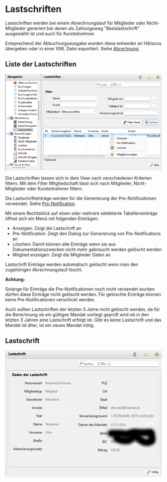 # Lastschriften

Lastschriften werden bei einem Abrechnungslauf für Mitglieder oder Nicht-Mitglieder generiert bei denen als Zahlungsweg "Basislastschrift" ausgewählt ist und auch für Kursteilnehmer.

Entsprechend der Abbuchungsausgabe wurden diese entweder an Hibiscus übergeben oder in einer XML Datei exportiert. Siehe [Abrechnung](abrechnung.md).

## Liste der Lastschriften

![](../../../allgemeine-funktionen/abrech/img/LastschriftenListeView.png)

Die Lastschriften lassen sich in dem View nach verschiedenen Kriterien filtern. Mit dem Filter Mitgliedschaft lässt sich nach Mitglieder, Nicht-Mitglieder oder Kursteilnehmer filtern.

Die Lastschrifteinträge werden für die Generierung der Pre-Notificationen verwendet. Siehe [Pre-Notification](../druckmail/pre-notification.md).

Mit einem Rechtsklick auf einen oder mehrere selektierte Tabelleneinträge öffnet sich ein Menü mit folgenden Einträgen:

* Anzeigen: Zeigt die Lastschrift an
* Pre-Notification: Zeigt den Dialog zur Generierung von Pre-Notifications an
* Löschen: Damit können alte Einträge wenn sie aus Dokumentationszwecken nicht mehr gebraucht werden gelöscht werden
* Mitglied anzeigen: Zeigt die Mitglieder Daten an

Lastschrift Einträge werden automatisch gelöscht wenn man den zugehörigen Abrechnungslauf löscht.

**Achtung:**

Solange für Einträge die Pre-Notificationen noch nicht versendet wurden dürfen diese Einträge nicht gelöscht werden. Für gelöschte Einträge können keine Pre-Notificationen verschickt werden.

Auch sollten Lastschriften der letzten 3 Jahre nicht gelöscht werden, da für die Berechnung ob ein gültiges Mandat vorliegt geprüft wird ob in den letzten 3 Jahren eine Lastschrift erfolgt ist. Gibt es keine Lastschrift und das Mandat ist älter, ist ein neues Mandat nötig.

## Lastschrift

![](../../../allgemeine-funktionen/abrech/img/LastschriftView.png)
